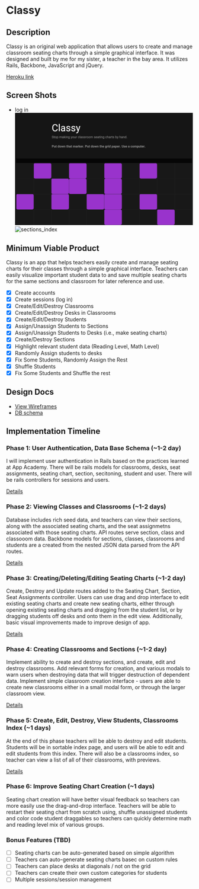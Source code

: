 # Classy

## Description

Classy is an original web application that allows users to create
and manage classroom seating charts through a simple graphical
interface. It was designed and built by me for my sister, a teacher
in the bay area. It utilizes Rails, Backbone, JavaScript and jQuery. 

[Heroku link][heroku]

[heroku]: www.classy-classroom.com

## Screen Shots

* log in
![login_image](docs/screenshots/0_Login.png)
![sections_index](docs/screenshots/sections_index.png)


## Minimum Viable Product

Classy is an app that helps teachers easily create and manage
seating charts for their classes through a simple graphical
interface. Teachers can easily visualize important student data to
and save multiple seating charts for the same sections and classroom
for later reference and use.

<!-- This is a Markdown checklist. Use it to keep track of your progress! -->

- [X] Create accounts
- [X] Create sessions (log in)
- [X] Create/Edit/Destroy Classrooms
- [X] Create/Edit/Destroy Desks in Classrooms
- [X] Create/Edit/Destroy Students
- [X] Assign/Unassign Students to Sections
- [X] Assign/Unassign Students to Desks (i.e., make seating charts)
- [X] Create/Destroy Sections
- [X] Highlight relevant student data (Reading Level, Math Level)
- [X] Randomly Assign students to desks
- [X] Fix Some Students, Randomly Assign the Rest
- [X] Shuffle Students
- [X] Fix Some Students and Shuffle the rest

## Design Docs
* [View Wireframes][views]
* [DB schema][schema]

[views]: ./docs/views.md
[schema]: ./docs/schema.md

## Implementation Timeline

### Phase 1: User Authentication, Data Base Schema (~1-2 day)
I will implement user authentication in Rails based on the practices learned at
App Academy. There will be rails models for classrooms, desks, seat assignments,
seating chart, section, secitoning, student and user. There will be rails
controllers for sessions and users.

[Details][phase-one]

### Phase 2: Viewing Classes and Classrooms (~1-2 days)
Database includes rich seed data, and teachers can view their sections, along with
the associated seating charts, and the seat assignmetns associated with those
seating charts. API routes serve section, class and classooom data. Backbone
models for sections, classes, classrooms and students are a created from the
nested JSON data parsed from the API routes. 

[Details][phase-two]

### Phase 3: Creating/Deleting/Editing Seating Charts (~1-2 day)
Create, Destroy and Update routes added to the Seating Chart, Section,
Seat Assignments controller. Users can use drag and drop interface
to edit existing seating charts and create new seating charts, either
through opening existing seating charts and dragging from the student
list, or by dragging students off desks and onto them in the edit view.
Additionally, basic visual improvements made to improve design of app.

[Details][phase-three]

### Phase 4: Creating Classrooms and Sections (~1-2 day)
Implement ability to create and destroy sections, and create, edit
and destroy classrooms. Add relevant forms for creation, and various
modals to warn users when destroying data that will trigger destruction
of dependent data. Implement simple classroom creation interface - users
are able to create new classrooms either in a small modal form, or 
through the larger classroom view.

[Details][phase-four]

### Phase 5: Create, Edit, Destroy, View Students, Classrooms Index (~1 days)
At the end of this phase teachers will be able to destroy and edit students.
Students will be in sortable index page, and users will be able to edit and edit
students from this index. There will also be a classrooms index, so teacher
can view a list of all of their classrooms, with previews.

[Details][phase-five]

### Phase 6: Improve Seating Chart Creation (~1 days)
Seating chart creation will have better visual feedback so teachers
can more easily use the drag-and-drop interface. Teachers will be able to restart
their seating chart from scratch using, shuffle unassigned students and color code
student draggables so teachers can quickly determine math and reading level
mix of various groups.


### Bonus Features (TBD)
- [ ] Seating charts can be auto-generated based on simple algorithm
- [ ] Teachers can auto-generate seating charts basec on custom rules
- [ ] Teachers can place desks at diagonals / not on the grid
- [ ] Teachers can create their own custom categories for students
- [ ] Multiple sessions/session management

[phase-one]: ./docs/phases/phase1.md
[phase-two]: ./docs/phases/phase2.md
[phase-three]: ./docs/phases/phase3.md
[phase-four]: ./docs/phases/phase4.md
[phase-five]: ./docs/phases/phase5.md

